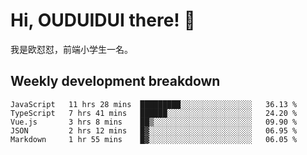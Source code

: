 # Hi, OUDUIDUI there!  👋

[comment]: <> ([<img align="right" width="50%" src="https://github-readme-stats.vercel.app/api?username=OUDUIDUI&theme=dark&show_icons=true">]&#40;https://metrics.lecoq.io/OUDUIDUI?template=classic&#41;)

我是欧怼怼，前端小学生一名。

##  Weekly development breakdown

<!--START_SECTION:waka-->
```text
JavaScript   11 hrs 28 mins  █████████░░░░░░░░░░░░░░░░   36.13 % 
TypeScript   7 hrs 41 mins   ██████░░░░░░░░░░░░░░░░░░░   24.20 % 
Vue.js       3 hrs 8 mins    ██▒░░░░░░░░░░░░░░░░░░░░░░   09.90 % 
JSON         2 hrs 12 mins   █▓░░░░░░░░░░░░░░░░░░░░░░░   06.95 % 
Markdown     1 hr 55 mins    █▓░░░░░░░░░░░░░░░░░░░░░░░   06.05 % 
```
<!--END_SECTION:waka-->